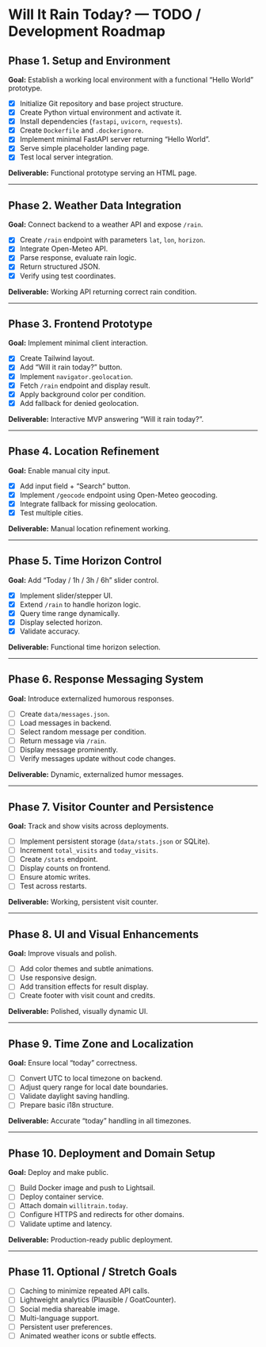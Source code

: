 # Will It Rain Today? — TODO / Development Roadmap

## Phase 1. Setup and Environment

**Goal:** Establish a working local environment with a functional “Hello World” prototype.
* [x] Initialize Git repository and base project structure.
* [x] Create Python virtual environment and activate it.
* [x] Install dependencies (`fastapi`, `uvicorn`, `requests`).
* [x] Create `Dockerfile` and `.dockerignore`.
* [x] Implement minimal FastAPI server returning “Hello World”.
* [x] Serve simple placeholder landing page.
* [x] Test local server integration.

**Deliverable:** Functional prototype serving an HTML page.

---

## Phase 2. Weather Data Integration

**Goal:** Connect backend to a weather API and expose `/rain`.

* [x] Create `/rain` endpoint with parameters `lat`, `lon`, `horizon`.
* [x] Integrate Open-Meteo API.
* [x] Parse response, evaluate rain logic.
* [x] Return structured JSON.
* [x] Verify using test coordinates.

**Deliverable:** Working API returning correct rain condition.

---

## Phase 3. Frontend Prototype

**Goal:** Implement minimal client interaction.

* [x] Create Tailwind layout.
* [x] Add “Will it rain today?” button.
* [x] Implement `navigator.geolocation`.
* [x] Fetch `/rain` endpoint and display result.
* [x] Apply background color per condition.
* [x] Add fallback for denied geolocation.

**Deliverable:** Interactive MVP answering “Will it rain today?”.

---

## Phase 4. Location Refinement

**Goal:** Enable manual city input.

* [x] Add input field + “Search” button.
* [x] Implement `/geocode` endpoint using Open-Meteo geocoding.
* [x] Integrate fallback for missing geolocation.
* [x] Test multiple cities.

**Deliverable:** Manual location refinement working.

---

## Phase 5. Time Horizon Control

**Goal:** Add “Today / 1h / 3h / 6h” slider control.

* [x] Implement slider/stepper UI.
* [x] Extend `/rain` to handle horizon logic.
* [x] Query time range dynamically.
* [x] Display selected horizon.
* [x] Validate accuracy.

**Deliverable:** Functional time horizon selection.

---

## Phase 6. Response Messaging System

**Goal:** Introduce externalized humorous responses.

* [ ] Create `data/messages.json`.
* [ ] Load messages in backend.
* [ ] Select random message per condition.
* [ ] Return message via `/rain`.
* [ ] Display message prominently.
* [ ] Verify messages update without code changes.

**Deliverable:** Dynamic, externalized humor messages.

---

## Phase 7. Visitor Counter and Persistence

**Goal:** Track and show visits across deployments.

* [ ] Implement persistent storage (`data/stats.json` or SQLite).
* [ ] Increment `total_visits` and `today_visits`.
* [ ] Create `/stats` endpoint.
* [ ] Display counts on frontend.
* [ ] Ensure atomic writes.
* [ ] Test across restarts.

**Deliverable:** Working, persistent visit counter.

---

## Phase 8. UI and Visual Enhancements

**Goal:** Improve visuals and polish.

* [ ] Add color themes and subtle animations.
* [ ] Use responsive design.
* [ ] Add transition effects for result display.
* [ ] Create footer with visit count and credits.

**Deliverable:** Polished, visually dynamic UI.

---

## Phase 9. Time Zone and Localization

**Goal:** Ensure local “today” correctness.

* [ ] Convert UTC to local timezone on backend.
* [ ] Adjust query range for local date boundaries.
* [ ] Validate daylight saving handling.
* [ ] Prepare basic i18n structure.

**Deliverable:** Accurate “today” handling in all timezones.

---

## Phase 10. Deployment and Domain Setup

**Goal:** Deploy and make public.

* [ ] Build Docker image and push to Lightsail.
* [ ] Deploy container service.
* [ ] Attach domain `willitrain.today`.
* [ ] Configure HTTPS and redirects for other domains.
* [ ] Validate uptime and latency.

**Deliverable:** Production-ready public deployment.

---

## Phase 11. Optional / Stretch Goals

* [ ] Caching to minimize repeated API calls.
* [ ] Lightweight analytics (Plausible / GoatCounter).
* [ ] Social media shareable image.
* [ ] Multi-language support.
* [ ] Persistent user preferences.
* [ ] Animated weather icons or subtle effects.

```